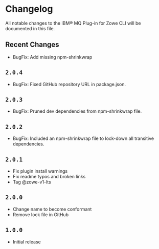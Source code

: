 # Changelog

All notable changes to the IBM® MQ Plug-in for Zowe CLI will be documented in this file.

## Recent Changes

- BugFix: Add missing npm-shrinkwrap

## `2.0.4`

- BugFix: Fixed GitHub repository URL in package.json.

## `2.0.3`

- BugFix: Pruned dev dependencies from npm-shrinkwrap file.

## `2.0.2`

- BugFix: Included an npm-shrinkwrap file to lock-down all transitive dependencies.

## `2.0.1`

- Fix plugin install warnings
- Fix readme typos and broken links
- Tag @zowe-v1-lts

## `2.0.0`

- Change name to become conformant
- Remove lock file in GitHub

## `1.0.0`

- Initial release

